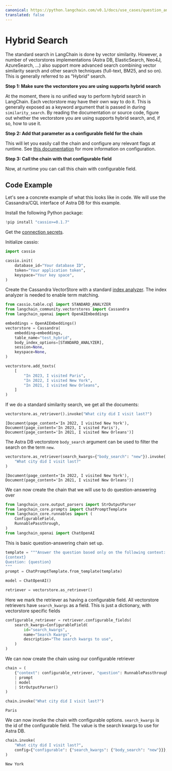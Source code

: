 ```yaml
---
canonical: https://python.langchain.com/v0.1/docs/use_cases/question_answering/hybrid
translated: false
---
```


# Hybrid Search

The standard search in LangChain is done by vector similarity. However, a number of vectorstores implementations (Astra DB, ElasticSearch, Neo4J, AzureSearch, ...) also support more advanced search combining vector similarity search and other search techniques (full-text, BM25, and so on). This is generally referred to as "Hybrid" search.

**Step 1: Make sure the vectorstore you are using supports hybrid search**

At the moment, there is no unified way to perform hybrid search in LangChain. Each vectorstore may have their own way to do it. This is generally exposed as a keyword argument that is passed in during `similarity_search`. By reading the documentation or source code, figure out whether the vectorstore you are using supports hybrid search, and, if so, how to use it.

**Step 2: Add that parameter as a configurable field for the chain**

This will let you easily call the chain and configure any relevant flags at runtime. See [this documentation](/docs/expression_language/primitives/configure) for more information on configuration.

**Step 3: Call the chain with that configurable field**

Now, at runtime you can call this chain with configurable field.

## Code Example

Let's see a concrete example of what this looks like in code. We will use the Cassandra/CQL interface of Astra DB for this example.

Install the following Python package:

```python
!pip install "cassio>=0.1.7"
```

Get the [connection secrets](https://docs.datastax.com/en/astra/astra-db-vector/get-started/quickstart.html).

Initialize cassio:

```python
import cassio

cassio.init(
    database_id="Your database ID",
    token="Your application token",
    keyspace="Your key space",
)
```

Create the Cassandra VectorStore with a standard [index analyzer](https://docs.datastax.com/en/astra/astra-db-vector/cql/use-analyzers-with-cql.html). The index analyzer is needed to enable term matching.

```python
from cassio.table.cql import STANDARD_ANALYZER
from langchain_community.vectorstores import Cassandra
from langchain_openai import OpenAIEmbeddings

embeddings = OpenAIEmbeddings()
vectorstore = Cassandra(
    embedding=embeddings,
    table_name="test_hybrid",
    body_index_options=[STANDARD_ANALYZER],
    session=None,
    keyspace=None,
)

vectorstore.add_texts(
    [
        "In 2023, I visited Paris",
        "In 2022, I visited New York",
        "In 2021, I visited New Orleans",
    ]
)
```

If we do a standard similarity search, we get all the documents:

```python
vectorstore.as_retriever().invoke("What city did I visit last?")
```

```output
[Document(page_content='In 2022, I visited New York'),
Document(page_content='In 2023, I visited Paris'),
Document(page_content='In 2021, I visited New Orleans')]
```

The Astra DB vectorstore `body_search` argument can be used to filter the search on the term `new`.

```python
vectorstore.as_retriever(search_kwargs={"body_search": "new"}).invoke(
    "What city did I visit last?"
)
```

```output
[Document(page_content='In 2022, I visited New York'),
Document(page_content='In 2021, I visited New Orleans')]
```

We can now create the chain that we will use to do question-answering over

```python
from langchain_core.output_parsers import StrOutputParser
from langchain_core.prompts import ChatPromptTemplate
from langchain_core.runnables import (
    ConfigurableField,
    RunnablePassthrough,
)
from langchain_openai import ChatOpenAI
```

This is basic question-answering chain set up.

```python
template = """Answer the question based only on the following context:
{context}
Question: {question}
"""
prompt = ChatPromptTemplate.from_template(template)

model = ChatOpenAI()

retriever = vectorstore.as_retriever()
```

Here we mark the retriever as having a configurable field. All vectorstore retrievers have `search_kwargs` as a field. This is just a dictionary, with vectorstore specific fields

```python
configurable_retriever = retriever.configurable_fields(
    search_kwargs=ConfigurableField(
        id="search_kwargs",
        name="Search Kwargs",
        description="The search kwargs to use",
    )
)
```

We can now create the chain using our configurable retriever

```python
chain = (
    {"context": configurable_retriever, "question": RunnablePassthrough()}
    | prompt
    | model
    | StrOutputParser()
)
```

```python
chain.invoke("What city did I visit last?")
```

```output
Paris
```

We can now invoke the chain with configurable options. `search_kwargs` is the id of the configurable field. The value is the search kwargs to use for Astra DB.

```python
chain.invoke(
    "What city did I visit last?",
    config={"configurable": {"search_kwargs": {"body_search": "new"}}},
)
```

```output
New York
```